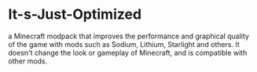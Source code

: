 # It-s-Just-Optimized
a Minecraft modpack that improves the performance and graphical quality of the game with mods such as Sodium, Lithium, Starlight and others. It doesn't change the look or gameplay of Minecraft, and is compatible with other mods.
